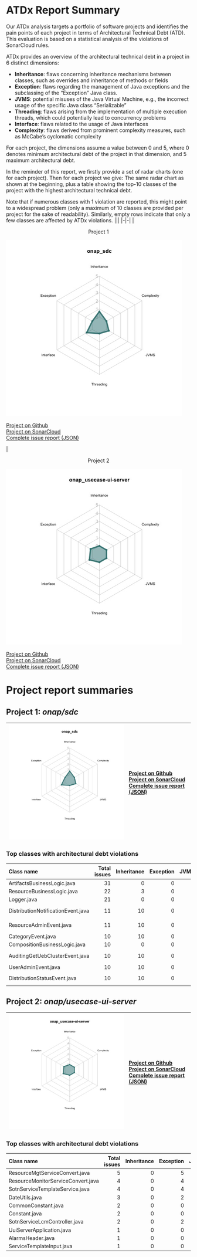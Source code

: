 # ATDx Report Summary
Our ATDx analysis targets a portfolio of software projects and identifies the pain points of each project in terms of Architectural Technical Debt (ATD). This evaluation is based on a statistical analysis of the violations of SonarCloud rules.

ATDx provides an overview of the architectural technical debt in a project  in 6 distinct dimensions:
* **Inheritance**: flaws concerning inheritance mechanisms between classes, such as overrides and inheritance of methods or fields
* **Exception**: flaws regarding the management of Java exceptions and the subclassing of the “Exception” Java class.
* **JVMS**: potential misuses of the Java Virtual Machine, e.g., the incorrect usage of the specific Java class “Serializable”
* **Threading**: flaws arising from the implementation of multiple execution threads, which could potentially lead to concurrency problems
* **Interface**: flaws related to the usage of Java interfaces
* **Complexity**: flaws derived from prominent complexity measures, such as McCabe’s cyclomatic complexity

For each project, the dimensions assume a value between 0 and 5, where 0 denotes minimum architectural debt of the project in that dimension, and 5 maximum architectural debt.

In the reminder of this report, we firstly provide a set of radar charts (one for each project). Then for each project we give:
The same radar chart as shown at the beginning, plus a table showing the top-10 classes of the project with the highest architectural technical debt.

Note that if numerous classes with 1 violation are reported, this might point to a widespread problem (only a maximum of 10 classes are provided per project for the sake of readability). Similarly, empty rows indicate that only a few classes are affected by ATDx violations.
|||
|-|-|
|<p align="center">Project 1</p><img src="https://github.com/robertoverdecchia/ATDx_report_sandbox/blob/master/plots/onap_sdc.jpg"/> <p style="text-align:left">[Project on Github](https://github.com/onap/sdc) <br> [Project on SonarCloud ](https://sonarcloud.io/dashboard?id=onap_sdc) <br> [Complete issue report (JSON)](https://github.com/robertoverdecchia/ATDx_report_sandbox/blob/master/jsons/onap_sdc.json)</p>|<p align="center">Project 2</p><img src="https://github.com/robertoverdecchia/ATDx_report_sandbox/blob/master/plots/onap_usecase-ui-server.jpg"/> <p style="text-align:left">[Project on Github](https://github.com/onap/usecase-ui-server) <br> [Project on SonarCloud ](https://sonarcloud.io/dashboard?id=onap_usecase-ui-server) <br> [Complete issue report (JSON)](https://github.com/robertoverdecchia/ATDx_report_sandbox/blob/master/jsons/onap_usecase-ui-server.json)</p>
# Project report summaries
## Project 1: _onap/sdc_
|<img src="https://github.com/robertoverdecchia/ATDx_report_sandbox/blob/master/plots/onap_sdc.jpg"/>|<p style="text-align:left">[Project on Github](https://github.com/onap/sdc) <br> [Project on SonarCloud ](https://sonarcloud.io/dashboard?id=onap_sdc) <br> [Complete issue report (JSON)](https://github.com/robertoverdecchia/ATDx_report_sandbox/blob/master/jsons/onap_sdc.json)</p>
|-|-|
### Top classes with architectural debt violations
| Class name                         |   Total issues |   Inheritance |   Exception |   JVMS |   Interface |   Threading |   Complexity | Fully qualified class name                                                                                |
|:-----------------------------------|---------------:|--------------:|------------:|-------:|------------:|------------:|-------------:|:----------------------------------------------------------------------------------------------------------|
| ArtifactsBusinessLogic.java        |             31 |             0 |           0 |      0 |          31 |           0 |            0 | catalog-be/src/main/java/org/openecomp/sdc/be/components/impl/ArtifactsBusinessLogic.java                 |
| ResourceBusinessLogic.java         |             22 |             3 |           0 |      0 |          19 |           0 |            0 | catalog-be/src/main/java/org/openecomp/sdc/be/components/impl/ResourceBusinessLogic.java                  |
| Logger.java                        |             21 |             0 |           0 |      0 |          21 |           0 |            0 | common-app-logging/src/main/java/org/openecomp/sdc/common/log/wrappers/Logger.java                        |
| DistributionNotificationEvent.java |             11 |            10 |           0 |      0 |           1 |           0 |            0 | catalog-dao/src/main/java/org/openecomp/sdc/be/resources/data/auditing/DistributionNotificationEvent.java |
| ResourceAdminEvent.java            |             11 |            10 |           0 |      0 |           1 |           0 |            0 | catalog-dao/src/main/java/org/openecomp/sdc/be/resources/data/auditing/ResourceAdminEvent.java            |
| CategoryEvent.java                 |             10 |            10 |           0 |      0 |           0 |           0 |            0 | catalog-dao/src/main/java/org/openecomp/sdc/be/resources/data/auditing/CategoryEvent.java                 |
| CompositionBusinessLogic.java      |             10 |             0 |           0 |      0 |           0 |           0 |           10 | catalog-be/src/main/java/org/openecomp/sdc/be/components/impl/CompositionBusinessLogic.java               |
| AuditingGetUebClusterEvent.java    |             10 |            10 |           0 |      0 |           0 |           0 |            0 | catalog-dao/src/main/java/org/openecomp/sdc/be/resources/data/auditing/AuditingGetUebClusterEvent.java    |
| UserAdminEvent.java                |             10 |            10 |           0 |      0 |           0 |           0 |            0 | catalog-dao/src/main/java/org/openecomp/sdc/be/resources/data/auditing/UserAdminEvent.java                |
| DistributionStatusEvent.java       |             10 |            10 |           0 |      0 |           0 |           0 |            0 | catalog-dao/src/main/java/org/openecomp/sdc/be/resources/data/auditing/DistributionStatusEvent.java       |

## Project 2: _onap/usecase-ui-server_
|<img src="https://github.com/robertoverdecchia/ATDx_report_sandbox/blob/master/plots/onap_usecase-ui-server.jpg"/>|<p style="text-align:left">[Project on Github](https://github.com/onap/usecase-ui-server) <br> [Project on SonarCloud ](https://sonarcloud.io/dashboard?id=onap_usecase-ui-server) <br> [Complete issue report (JSON)](https://github.com/robertoverdecchia/ATDx_report_sandbox/blob/master/jsons/onap_usecase-ui-server.json)</p>
|-|-|
### Top classes with architectural debt violations
| Class name                         |   Total issues |   Inheritance |   Exception |   JVMS |   Interface |   Threading |   Complexity | Fully qualified class name                                                                          |
|:-----------------------------------|---------------:|--------------:|------------:|-------:|------------:|------------:|-------------:|:----------------------------------------------------------------------------------------------------|
| ResourceMgtServiceConvert.java     |              5 |             0 |           5 |      0 |           0 |           0 |            0 | server/src/main/java/org/onap/usecaseui/server/service/nsmf/impl/ResourceMgtServiceConvert.java     |
| ResourceMonitorServiceConvert.java |              4 |             0 |           4 |      0 |           0 |           0 |            0 | server/src/main/java/org/onap/usecaseui/server/service/nsmf/impl/ResourceMonitorServiceConvert.java |
| SotnServiceTemplateService.java    |              4 |             0 |           4 |      0 |           0 |           0 |            0 | server/src/main/java/org/onap/usecaseui/server/service/lcm/SotnServiceTemplateService.java          |
| DateUtils.java                     |              3 |             0 |           2 |      0 |           1 |           0 |            0 | server/src/main/java/org/onap/usecaseui/server/util/DateUtils.java                                  |
| CommonConstant.java                |              2 |             0 |           0 |      0 |           2 |           0 |            0 | server/src/main/java/org/onap/usecaseui/server/constant/CommonConstant.java                         |
| Constant.java                      |              2 |             0 |           0 |      0 |           2 |           0 |            0 | server/src/main/java/org/onap/usecaseui/server/constant/Constant.java                               |
| SotnServiceLcmController.java      |              2 |             0 |           2 |      0 |           0 |           0 |            0 | server/src/main/java/org/onap/usecaseui/server/controller/lcm/SotnServiceLcmController.java         |
| UuiServerApplication.java          |              1 |             0 |           0 |      0 |           1 |           0 |            0 | server/src/main/java/org/onap/usecaseui/server/UuiServerApplication.java                            |
| AlarmsHeader.java                  |              1 |             0 |           0 |      0 |           1 |           0 |            0 | server/src/main/java/org/onap/usecaseui/server/bean/AlarmsHeader.java                               |
| ServiceTemplateInput.java          |              1 |             0 |           0 |      0 |           1 |           0 |            0 | server/src/main/java/org/onap/usecaseui/server/bean/lcm/ServiceTemplateInput.java                   |

